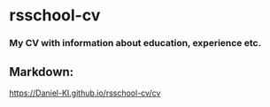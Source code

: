 # rsschool-cv

### My CV with information about education, experience etc.

## Markdown:
https://Daniel-KI.github.io/rsschool-cv/cv

